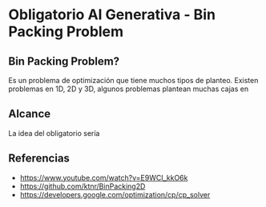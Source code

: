# Obligatorio AI Generativa - Bin Packing Problem

## Bin Packing Problem?
Es un problema de optimización que tiene muchos tipos de planteo. Existen problemas en 1D, 2D y 3D, algunos problemas plantean muchas cajas en 

## Alcance
La idea del obligatorio sería 

## Referencias

* https://www.youtube.com/watch?v=E9WCI_kkO6k
* https://github.com/ktnr/BinPacking2D
* https://developers.google.com/optimization/cp/cp_solver
